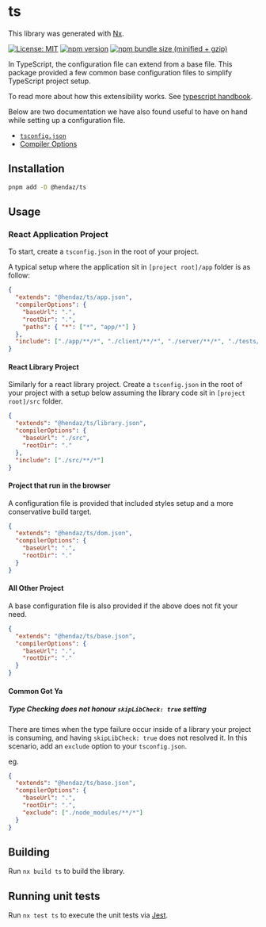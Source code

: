 # ts

This library was generated with [Nx](https://nx.dev).

[![License: MIT](https://img.shields.io/badge/License-MIT-green.svg)](../../LICENSE.md) [![npm version](https://badge.fury.io/js/%40hendaz%2Fts.svg)](https://badge.fury.io/js/%40hendaz%2Fts.svg) [![npm bundle size (minified + gzip)](https://img.shields.io/bundlephobia/minzip/@hendaz/ts.svg)](https://img.shields.io/bundlephobia/minzip/@hendaz/ts.svg)

In TypeScript, the configuration file can extend from a base file. This package provided a few common base configuration files to simplify TypeScript project setup.

To read more about how this extensibility works. See [typescript handbook](https://www.typescriptlang.org/docs/handbook/tsconfig-json.html#configuration-inheritance-with-extends).

Below are two documentation we have also found useful to have on hand while setting up a configuration file.

- [`tsconfig.json`](https://www.typescriptlang.org/docs/handbook/tsconfig-json.html)
- [Compiler Options](https://www.typescriptlang.org/docs/handbook/compiler-options.html)

## Installation

```bash
pnpm add -D @hendaz/ts
```

## Usage

### React Application Project

To start, create a `tsconfig.json` in the root of your project.

A typical setup where the application sit in `[project root]/app` folder is as follow:

```json
{
  "extends": "@hendaz/ts/app.json",
  "compilerOptions": {
    "baseUrl": ".",
    "rootDir": ".",
    "paths": { "*": ["*", "app/*"] }
  },
  "include": ["./app/**/*", "./client/**/*", "./server/**/*", "./tests/**/*"]
}
```

#### React Library Project

Similarly for a react library project. Create a `tsconfig.json` in the root of your project with a setup below assuming the library code sit in `[project root]/src` folder.

```json
{
  "extends": "@hendaz/ts/library.json",
  "compilerOptions": {
    "baseUrl": "./src",
    "rootDir": "."
  },
  "include": ["./src/**/*"]
}
```

#### Project that run in the browser

A configuration file is provided that included styles setup and a more conservative build target.

```json
{
  "extends": "@hendaz/ts/dom.json",
  "compilerOptions": {
    "baseUrl": ".",
    "rootDir": "."
  }
}
```

#### All Other Project

A base configuration file is also provided if the above does not fit your need.

```json
{
  "extends": "@hendaz/ts/base.json",
  "compilerOptions": {
    "baseUrl": ".",
    "rootDir": "."
  }
}
```

#### Common Got Ya

##### Type Checking does not honour `skipLibCheck: true` setting

There are times when the type failure occur inside of a library your project is consuming, and having `skipLibCheck: true` does not resolved it. In this scenario, add an `exclude` option to your `tsconfig.json`.

eg.

```json
{
  "extends": "@hendaz/ts/base.json",
  "compilerOptions": {
    "baseUrl": ".",
    "rootDir": ".",
    "exclude": ["./node_modules/**/*"]
  }
}
```

## Building

Run `nx build ts` to build the library.

## Running unit tests

Run `nx test ts` to execute the unit tests via [Jest](https://jestjs.io).
